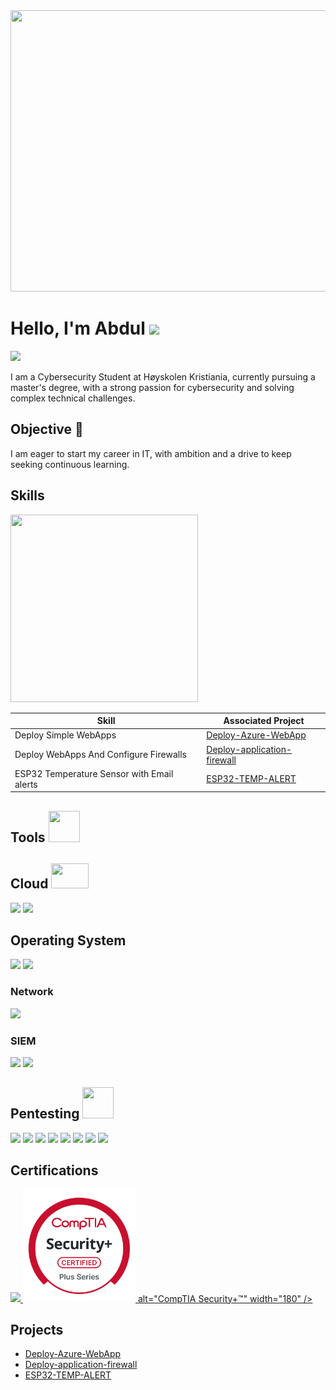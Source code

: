 <div align="center">
  <img src="https://media.giphy.com/media/Yfr0yDwbR8K0DtXjm9/giphy.gif" width="600" height="450">
</div>

# Hello, I'm Abdul <img src="https://media.giphy.com/media/hvRJCLFzcasrR4ia7z/giphy.gif" width="5%">
<a href="https://www.linkedin.com/in/abdul-rafeh-alvi-8b9a00290/"><img src="https://img.shields.io/badge/-LinkedIn-0072b1?&style=for-the-badge&logo=linkedin&logoColor=white" /></a>

I am a Cybersecurity Student at Høyskolen Kristiania, currently pursuing a master's degree, with a strong passion for cybersecurity and solving complex technical challenges.

## Objective 🔭

I am eager to start my career in IT, with ambition and a drive to keep seeking continuous learning.

## Skills 
<img src="https://media.giphy.com/media/r9pNPo8J0AYB47JjYU/giphy.gif" width="300" height="300">

| Skill                                         | Associated Project         |
|-----------------------------------------------|----------------------------|
| Deploy Simple WebApps | <a href="https://github.com/abdulr15352/abdulr15352/tree/main/Cloud/Deploy-Azure-WebApp">Deploy-Azure-WebApp</a>|
| Deploy WebApps And Configure Firewalls | <a href="https://github.com/abdulr15352/abdulr15352/tree/main/Cloud/Deploy-application-firewall">Deploy-application-firewall</a>|
| ESP32 Temperature Sensor with Email alerts | <a href="https://github.com/abdulr15352/abdulr15352/tree/main/IOT/ESP32%20Based%20Webserver%20for%20Temperature%20and%20Humidity%20Measurement%20">ESP32-TEMP-ALERT</a>|

## Tools <img src="https://media.giphy.com/media/EzwHxGPqnk5cacgQ0X/giphy.gif" width="50" height="50">

## Cloud <img src="https://media.giphy.com/media/l46Cq6tr96hk5NoNW/giphy.gif" width="60" height="40">
<div>
    <img src="https://img.shields.io/badge/-AWS-232F3E?&style=for-the-badge&logo=amazon-aws&logoColor=white" />
    <img src="https://img.shields.io/badge/-Azure-0078D4?&style=for-the-badge&logo=microsoft-azure&logoColor=white" /> 
</div>

## Operating System
<div> 
    <img src="https://img.shields.io/badge/-Linux-FCC624?&style=for-the-badge&logo=linux&logoColor=black" /> 
    <img src="https://img.shields.io/badge/-Windows-0078D6?&style=for-the-badge&logo=windows&logoColor=white" /> 
</div>

### Network
<div>
    <img src="https://img.shields.io/badge/-Wireshark-1679A7?&style=for-the-badge&logo=Wireshark&logoColor=white" />
</div>


### SIEM
<div>
    <img src="https://img.shields.io/badge/-Splunk-000000?&style=for-the-badge&logo=Splunk&logoColor=white" />
    <img src="https://img.shields.io/badge/-Elastic-005571?&style=for-the-badge&logo=Elastic&logoColor=white" />
</div>

## Pentesting <img src="https://media.giphy.com/media/2DUl6BtXGAx2uyqIas/giphy.gif" width="50" height="50">
<div> 
    <img src="https://img.shields.io/badge/-Burp_Suite-FF5722?&style=for-the-badge&logo=Burp-Suite&logoColor=white" /> 
    <img src="https://img.shields.io/badge/-Nmap-005C9C?&style=for-the-badge&logo=Nmap&logoColor=white" /> 
    <img src="https://img.shields.io/badge/-Metasploit-2F2F2F?&style=for-the-badge&logo=Metasploit&logoColor=white" /> 
    <img src="https://img.shields.io/badge/-Kali_Linux-557C94?&style=for-the-badge&logo=Kali-Linux&logoColor=white" /> 
    <img src="https://img.shields.io/badge/-OWASP_ZAP-000000?&style=for-the-badge&logo=OWASP&logoColor=white" />
    <img src="https://img.shields.io/badge/-Nikto-B72A33?&style=for-the-badge&logoColor=white" />
    <img src="https://img.shields.io/badge/-Nessus-00A1E0?&style=for-the-badge&logo=Nessus&logoColor=white" />
    <img src="https://img.shields.io/badge/-Parrot_OS-58C2B0?&style=for-the-badge&logo=Parrot-OS&logoColor=white" />
</div>

## Certifications
<div>
<a href="https://tryhackme.com/room/jrpenetrationtester">
    <img src="https://img.shields.io/badge/-Junior_Penetration_Tester-009C00?&style=for-the-badge&logo=TryHackMe&logoColor=white" />
</a>
<a href="https://www.credly.com/badges/3a3e9494-bc2e-43ab-8e90-7dadd4006b9b/linked_in?t=t1lmip"
   target="_blank" rel="noopener noreferrer" aria-label="CompTIA Security+™ (Credly)">
  <img src="./assets/securityplus.png" width="180">
       alt="CompTIA Security+™"
       width="180" />
</a>
</div>

## Projects
- <a href="https://github.com/abdulr15352/abdulr15352/tree/main/Cloud/Deploy-Azure-WebApp">Deploy-Azure-WebApp</a>
- <a href="https://github.com/abdulr15352/abdulr15352/tree/main/Cloud/Deploy-application-firewall">Deploy-application-firewall</a>
- <a href="https://github.com/abdulr15352/abdulr15352/tree/main/IOT/ESP32%20Based%20Webserver%20for%20Temperature%20and%20Humidity%20Measurement%20">ESP32-TEMP-ALERT</a>
